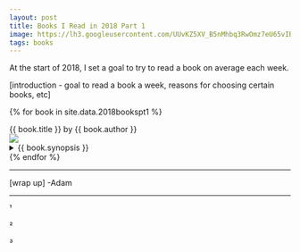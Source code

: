 ```yaml
---
layout: post
title: Books I Read in 2018 Part 1
image: https://lh3.googleusercontent.com/UUvKZ5XV_B5nMhbq3RwOmz7eU65vIBPUrzY72Cf3rfbt_jZxXMFMHCih2CnDC3Q7P9oBOw8blAks7fi7zTzjcYMeDs6G2HycK3Jd68KHzBOCQEcxbEGBMTKPbWtsWdSBWyze36BhlC45QBjcFm69YEwTKS-HXa0oH22uLdqvcncwZ-i_mbFMnWR64bywEST8lFsFyHfQrYox_iM4YaV1LhpnqAc_3_og88l6kasfFK-LJ_N4L2kaEncEzwdrgBtjA3onrbL08BCSlRyA-HmhrbRhXesomROfNYQOMf7Nlp3lK0_4fG7aXU2JVfMcOE4eW65y9fDrhEY49FYAe8egWhyU4ehhgo6wk968E8ZA1Liiig1DYmeceoUl9GY4UUgXehzxSqqUGYND8Qhto4kUZshQkOwMX3cMJqhOuep8KWh9CeoC2XIFCxZsCjJeUdz_poy42ZFu-Kjef5W_FPmHyKTstuuF2iZ677ShXC8a1JXZTVxe5_AvPwMflknjYqP7_6WMCcWnp2-kXexJaCmVRr_gG6T5TjRzhgop-jH8juSlax68UVrMWFxZ1qe3ySZg_0cWaiTfWba1IB1v3fA2lUx9XuN9XiEStDQ5zIGW9wGoHf4fW9uu4FYqoRXmJRhCc4Kb1tAxx7KsiHNZTld3KhC4iQ=w774-h1032-no
tags: books
---
```


At the start of 2018, I set a goal to try to read a book on average each week. 

[introduction - goal to read a book a week, reasons for choosing certain books, etc]

{% for book in site.data.2018bookspt1 %}
<div class="mediatitle">{{ book.title }} by {{ book.author }}</div>
<div class="mediaoverview row">
	<img class="mediaimg mycolumn" src="{{ book.image }}">
	<div class="mediatext myrow">
		<details>
			<summary>
				{{ book.synopsis }}
			</summary>
			{{ book.reaction }}
		</details>
	</div>
</div>
{% endfor %}

***


[wrap up]
-Adam


***
¹

²

³

